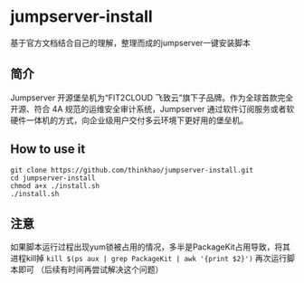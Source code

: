 # jumpserver-install
基于官方文档结合自己的理解，整理而成的jumpserver一键安装脚本
## 简介
Jumpserver 开源堡垒机为“FIT2CLOUD 飞致云”旗下子品牌。作为全球首款完全开源、符合 4A 规范的运维安全审计系统，Jumpserver 通过软件订阅服务或者软硬件一体机的方式，向企业级用户交付多云环境下更好用的堡垒机。
## How to use it
```
git clone https://github.com/thinkhao/jumpserver-install.git
cd jumpserver-install
chmod a+x ./install.sh
./install.sh
```
## 注意
如果脚本运行过程出现yum锁被占用的情况，多半是PackageKit占用导致，将其进程kill掉
`kill $(ps aux | grep PackageKit | awk '{print $2}')`
再次运行脚本即可
（后续有时间再尝试解决这个问题）
